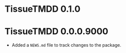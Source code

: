 # TissueTMDD 0.1.0

# TissueTMDD 0.0.0.9000

* Added a `NEWS.md` file to track changes to the package.

